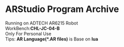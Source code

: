 # ARStudio Program Archive

Running on ADTECH AR6215 Robot  
WorkBench:**CHL-JC-04-B**  
Only For Personal Use  
Tips: **AR Language(*.AR files)** is Base on **lua**
